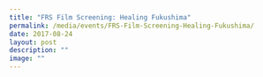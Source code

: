 ```yaml
---
title: "FRS Film Screening: Healing Fukushima"
permalink: /media/events/FRS-Film-Screening-Healing-Fukushima/
date: 2017-08-24
layout: post
description: ""
image: ""
---
```


